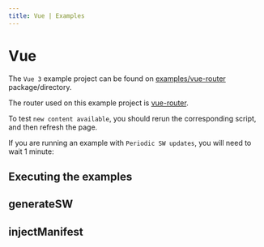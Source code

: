 ```yaml
---
title: Vue | Examples
---
```


# Vue

The `Vue 3` example project can be found on [examples/vue-router](https://github.com/vite-pwa/vite-plugin-pwa/tree/main/examples/vue-router) package/directory.

The router used on this example project is [vue-router](https://next.router.vuejs.org/).

To test `new content available`, you should rerun the corresponding script, and then refresh the page.

If you are running an example with `Periodic SW updates`, you will need to wait 1 minute:
<HeuristicWorkboxWindow />

## Executing the examples

<RunExamples />

## generateSW

<ExamplesGenerateSW />

## injectManifest

<ExamplesInjectManifest />

